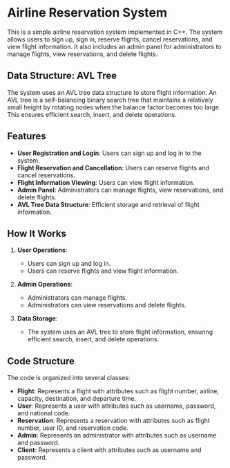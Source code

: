 # Airline Reservation System

This is a simple airline reservation system implemented in C++. The system allows users to sign up, sign in, reserve flights, cancel reservations, and view flight information. It also includes an admin panel for administrators to manage flights, view reservations, and delete flights.

## Data Structure: AVL Tree

The system uses an AVL tree data structure to store flight information. An AVL tree is a self-balancing binary search tree that maintains a relatively small height by rotating nodes when the balance factor becomes too large. This ensures efficient search, insert, and delete operations.

## Features

- **User Registration and Login**: Users can sign up and log in to the system.
- **Flight Reservation and Cancellation**: Users can reserve flights and cancel reservations.
- **Flight Information Viewing**: Users can view flight information.
- **Admin Panel**: Administrators can manage flights, view reservations, and delete flights.
- **AVL Tree Data Structure**: Efficient storage and retrieval of flight information.

## How It Works

1. **User Operations**: 
   - Users can sign up and log in.
   - Users can reserve flights and view flight information.

2. **Admin Operations**:
   - Administrators can manage flights.
   - Administrators can view reservations and delete flights.

3. **Data Storage**:
   - The system uses an AVL tree to store flight information, ensuring efficient search, insert, and delete operations.

## Code Structure

The code is organized into several classes:

- **Flight**: Represents a flight with attributes such as flight number, airline, capacity, destination, and departure time.
- **User**: Represents a user with attributes such as username, password, and national code.
- **Reservation**: Represents a reservation with attributes such as flight number, user ID, and reservation code.
- **Admin**: Represents an administrator with attributes such as username and password.
- **Client**: Represents a client with attributes such as username and password.
